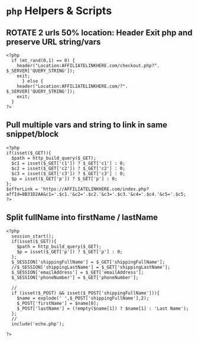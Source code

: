 # `php` Helpers & Scripts

## ROTATE 2 urls 50% location: Header Exit php and preserve URL string/vars

```
<?php
  if (mt_rand(0,1) == 0) {
    header("Location:AFFILIATELINKHERE.com/checkout.php?". $_SERVER['QUERY_STRING']); 
    exit;
      } else {
    header("Location:AFFILIATELINKHERE.com/?". $_SERVER['QUERY_STRING']);
    exit;
  }
?>
```
## Pull multiple vars and string to link in same snippet/block
```
<?php
if(isset($_GET)){
  $path = http_build_query($_GET);
  $c1 = isset($_GET['c1']) ? $_GET['c1'] : 0;
  $c2 = isset($_GET['c2']) ? $_GET['c2'] : 0;
  $c3 = isset($_GET['c3']) ? $_GET['c3'] : 0;
  $p = isset($_GET['p']) ? $_GET['p'] : 0;
};																			
$offerLink = 'https://AFFILIATELINKHERE.com/index.php?affId=8B31D2AA&c1='.$c1.'&c2='.$c2.'&c3='.$c3.'&c4='.$c4.'&c5='.$c5; 
?>
```
## Split fullName into firstName / lastName
```
<?php
  session_start();
  if(isset($_GET)){
    $path = http_build_query($_GET);
    $p = isset($_GET['p']) ? $_GET['p'] : 0;
  };
  $_SESSION['shippingFullName'] = $_GET['shippingFullName'];
  //$_SESSION['shippingLastName'] = $_GET['shippingLastName'];
  $_SESSION['emailAddress'] = $_GET['emailAddress'];
  $_SESSION['phoneNumber'] = $_GET['phoneNumber'];

  //
  if (isset($_POST) && isset($_POST['shippingFullName'])){
    $name = explode(' ',$_POST['shippingFullName'],2);
    $_POST['firstName'] = $name[0];
    $_POST['lastName'] = (!empty($name[1]) ? $name[1] : 'Last Name');
  };
  // 
  include('echo.php');

?>
```
